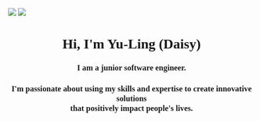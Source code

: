  <div>
  <a href="https://linkedin.com/in/yulingyou"><img src="https://img.shields.io/badge/LinkedIn-0077B5?style=for-the-badge&logo=linkedin&logoColor=white"></a>
  <a href="https://www.codewars.com/users/yulingyou"><img src="https://img.shields.io/badge/Codewars-a83232?style=for-the-badge&logo=codewars&logoColor=white"></a>
</div>

<h1 style="font-family:Menlo" align="center">Hi, I'm Yu-Ling (Daisy)</h1>
<h3 style="font-family:Menlo" align="center">I am a junior software engineer.</h3>
 <h3 style="font-family:Menlo" align="center">I'm passionate about using my skills and expertise to create innovative solutions <br>that positively impact people's lives.</h3>
